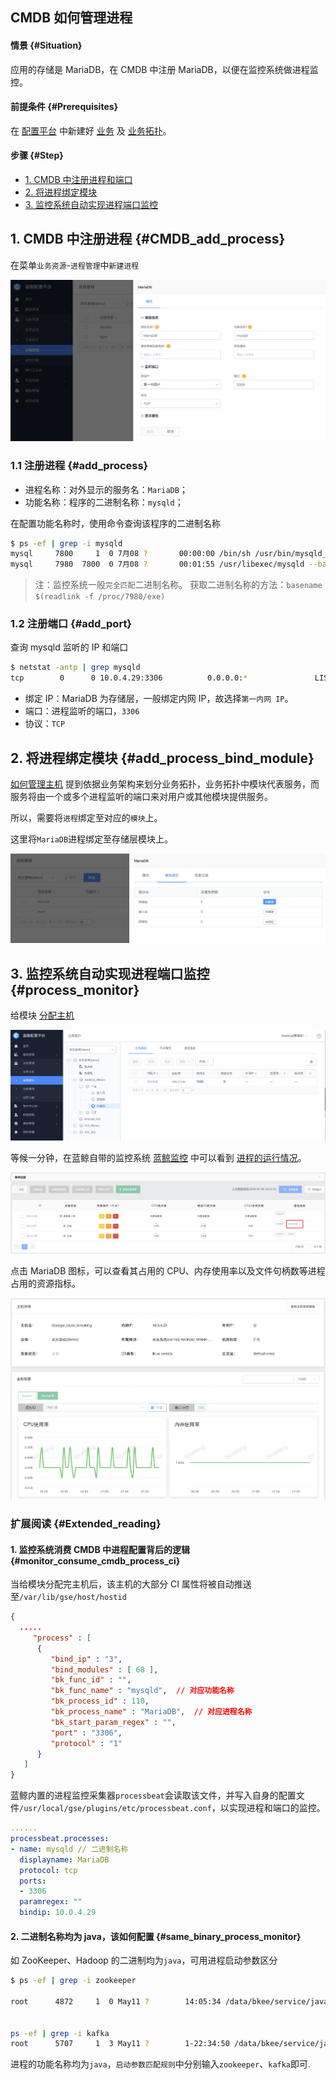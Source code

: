 CMDB 如何管理进程
---

#### 情景 {#Situation}
应用的存储是 MariaDB，在 CMDB 中注册 MariaDB，以便在监控系统做进程监控。

#### 前提条件 {#Prerequisites}
在 [配置平台](https://docs.bk.tencent.com/cmdb/) 中新建好 [业务](https://docs.bk.tencent.com/cmdb/Introduction.html#BizManagement) 及 [业务拓扑](https://docs.bk.tencent.com/cmdb/Introduction.html#%EF%BC%882%EF%BC%89%E4%B8%9A%E5%8A%A1%E6%8B%93%E6%89%91%E6%9F%A5%E7%9C%8B)。

#### 步骤 {#Step}
- [1. CMDB 中注册进程和端口](#CMDB_add_process)
- [2. 将进程绑定模块](#add_process_bind_module)
- [3. 监控系统自动实现进程端口监控](#process_monitor)

## 1. CMDB 中注册进程 {#CMDB_add_process}

在菜单`业务资源`-`进程管理`中`新建进程`

![-w1300](media/15625715311134.jpg)

### 1.1 注册进程 {#add_process}

- 进程名称：对外显示的服务名：`MariaDB`；
- 功能名称：程序的二进制名称：`mysqld`；

在配置功能名称时，使用命令查询该程序的二进制名称
```bash
$ ps -ef | grep -i mysqld
mysql     7800     1  0 7月08 ?       00:00:00 /bin/sh /usr/bin/mysqld_safe --basedir=/usr
mysql     7980  7800  0 7月08 ?       00:01:55 /usr/libexec/mysqld --basedir=/usr --datadir=/var/lib/mysql --plugin-dir=/usr/lib64/mysql/plugin --log-error=/var/log/mariadb/mariadb.log --pid-file=/var/run/mariadb/mariadb.pid --socket=/var/lib/mysql/mysql.sock
```

> 注：监控系统一般`完全匹配`二进制名称。
>    获取二进制名称的方法：`basename $(readlink -f /proc/7980/exe)`


### 1.2 注册端口 {#add_port}

查询 mysqld 监听的 IP 和端口

```bash
$ netstat -antp | grep mysqld
tcp        0      0 10.0.4.29:3306          0.0.0.0:*               LISTEN      7980/mysqld
```

- 绑定 IP：MariaDB 为存储层，一般绑定内网 IP，故选择`第一内网 IP`。
- 端口：进程监听的端口，`3306`
- 协议：`TCP`



## 2. 将进程绑定模块 {#add_process_bind_module}
[如何管理主机](CMDB_management_hosts.md) 提到依据业务架构来划分业务拓扑，业务拓扑中模块代表服务，而服务将由一个或多个进程监听的端口来对用户或其他模块提供服务。

所以，需要将`进程`绑定至对应的`模块`上。

这里将`MariaDB`进程绑定至存储层模块上。

![-w1273](media/15625579982411.jpg)


## 3. 监控系统自动实现进程端口监控 {#process_monitor}

给模块 [分配主机](https://docs.bk.tencent.com/cmdb/Introduction.html#%EF%BC%884%EF%BC%89%E4%B8%BB%E6%9C%BA%E8%BD%AC%E7%A7%BB)

![-w1541](media/15625580245427.jpg)

等候一分钟，在蓝鲸自带的监控系统 [蓝鲸监控](https://docs.bk.tencent.com/bk_monitor/) 中可以看到 [进程的运行情况](https://docs.bk.tencent.com/bk_monitor/Process_and_Port_Monitor_Nice.html)。

![-w1570](media/15632804527438.jpg)

点击 MariaDB 图标，可以查看其占用的 CPU、内存使用率以及文件句柄数等进程占用的资源指标。

![-w1249](media/15626645050893.jpg)



### 扩展阅读 {#Extended_reading}
#### 1. 监控系统消费 CMDB 中进程配置背后的逻辑 {#monitor_consume_cmdb_process_ci}

当给模块分配完主机后，该主机的大部分 CI 属性将被自动推送至`/var/lib/gse/host/hostid`

```json
{
  .....
     "process" : [
      {
         "bind_ip" : "3",
         "bind_modules" : [ 68 ],
         "bk_func_id" : "",
         "bk_func_name" : "mysqld",  // 对应功能名称
         "bk_process_id" : 110,
         "bk_process_name" : "MariaDB",  // 对应进程名称
         "bk_start_param_regex" : "",
         "port" : "3306",
         "protocol" : "1"
      }
   ]
}
```

蓝鲸内置的进程监控采集器`processbeat`会读取该文件，并写入自身的配置文件`/usr/local/gse/plugins/etc/processbeat.conf`，以实现进程和端口的监控。


```yaml
......
processbeat.processes:
- name: mysqld // 二进制名称
  displayname: MariaDB
  protocol: tcp
  ports:
  - 3306
  paramregex: ""
  bindip: 10.0.4.29
```

#### 2. 二进制名称均为 java，该如何配置 {#same_binary_process_monitor}

如 ZooKeeper、Hadoop 的二进制均为`java`，可用进程启动参数区分

```bash
$ ps -ef | grep -i zookeeper

root      4872     1  0 May11 ?        14:05:34 /data/bkee/service/java/bin/java -Dzookeeper.log.dir=/data/bkee/logs/zk/ -Dzookeeper.root.logger=INFO,ROLLINGFILE -Dzookeeper.DigestAuthenticationProvider.superDigest=bkadmin:1bF5dHUwvnyrhMDaPLkHwFS1JOg= -cp /data/bkee/service/zk/bin/../build/classes:/data/bkee/service/zk/bin/../build/lib/*.jar:/data/bkee/service/zk/bin/../lib/slf4j-log4j12-1.6.1.jar:/data/bkee/service/zk/bin/../lib/slf4j-api-1.6.1.jar:/data/bkee/service/zk/bin/../lib/netty-3.10.5.Final.jar:/data/bkee/service/zk/bin/../lib/log4j-1.2.16.jar:/data/bkee/service/zk/bin/../lib/jline-0.9.94.jar:/data/bkee/service/zk/bin/../zookeeper-3.4.10.jar:/data/bkee/service/zk/bin/../src/java/lib/*.jar:/data/bkee/etc:/data/bkee/service/zk/conf:/data/bkee/service/java/lib: -Dcom.sun.management.jmxremote -Dcom.sun.management.jmxremote.local.only=false org.apache.zookeeper.server.quorum.QuorumPeerMain /data/bkee/etc/zoo.cfg


ps -ef | grep -i kafka
root      5707     1  3 May11 ?        1-22:34:50 /data/bkee/service/java/bin/java -Xmx1G -Xms1G -server -XX:+UseG1GC -XX:MaxGCPauseMillis=20 -XX:InitiatingHeapOccupancyPercent=35 -XX:+DisableExplicitGC -Djava.awt.headless=true -Xloggc:/data/bkee/logs/kafka/kafkaServer-gc.log -verbose:gc -XX:+PrintGCDetails -XX:+PrintGCDateStamps -XX:+PrintGCTimeStamps -Dcom.sun.management.jmxremote -Dcom.sun.management.jmxremote.authenticate=false -Dcom.sun.management.jmxremote.ssl=false -Dkafka.logs.dir=/data/bkee/logs/kafka -Dlog4j.configuration=file:./../config/log4j.properties -cp /data/bkee/service/java/lib::/data/bkee/service/kafka/bin/../libs/aopalliance-repackaged-2.5.0-b05.jar:/data/bkee/service/kafka/bin/../libs/argparse4j-0.7.0.jar:/data/bkee/service/kafka/bin/../libs/connect-api-0.10.2.0.jar:/data/bkee/service/kafka/bin/../libs/connect-file-0.10.2.0.jar:/data/bkee/service/kafka/bin/../libs/connect-json-0.10.2.0.jar:/data/bkee/service/kafka/bin/../libs/connect-runtime-0.10.2.0.jar:/data/bkee/service/kafka/bin/../libs/connect-transforms-0.10.2.0.jar:/data/bkee/service/kafka/bin/../libs/guava-18.0.jar:/data/bkee/service/kafka/bin/../libs/hk2-api-2.5.0-b05.jar:/data/bkee/service/kafka/bin/../libs/hk2-locator-2.5.0-b05.jar:/data/bkee/service/kafka/bin/../libs/hk2-utils-2.5.0-b05.jar:/data/bkee/service/kafka/bin/../libs/jackson-annotations-2.8.0.jar:/data/bkee/service/kafka/bin/../libs/jackson-annotations-2.8.5.jar:/data/bkee/service/kafka/bin/../libs/jackson-core-2.8.5.jar:/data/bkee/service/kafka/bin/../libs/jackson-databind-2.8.5.jar:/data/bkee/service/kafka/bin/../libs/jackson-jaxrs-base-2.8.5.jar:/data/bkee/service/kafka/bin/../libs/jackson-jaxrs-json-provider-2.8.5.jar:/data/bkee/service/kafka/bin/../libs/jackson-module-jaxb-annotations-2.8.5.jar:/data/bkee/service/kafka/bin/../libs/javassist-3.20.0-GA.jar:/data/bkee/service/kafka/bin/../libs/javax.annotation-api-1.2.jar:/data/bkee/service/kafka/bin/../libs/javax.inject-1.jar:/data/bkee/service/kafka/bin/../libs/javax.inject-2.5.0-b05.jar:/data/bkee/service/kafka/bin/../libs/javax.servlet-api-3.1.0.jar:/data/bkee/service/kafka/bin/../libs/javax.ws.rs-api-2.0.1.jar:/data/bkee/service/kafka/bin/../libs/jersey-client-2.24.jar:/data/bkee/service/kafka/bin/../libs/jersey-common-2.24.jar:/data/bkee/service/kafka/bin/../libs/jersey-container-servlet-2.24.jar:/data/bkee/service/kafka/bin/../libs/jersey-container-servlet-core-2.24.jar:/data/bkee/service/kafka/bin/../libs/jersey-guava-2.24.jar:/data/bkee/service/kafka/bin/../libs/jersey-media-jaxb-2.24.jar:/data/bkee/service/kafka/bin/../libs/jersey-server-2.24.jar:/data/bkee/service/kafka/bin/../libs/jetty-continuation-9.2.15.v20160210.jar:/data/bkee/service/kafka/bin/../libs/jetty-http-9.2.15.v20160210.jar:/data/bkee/service/kafka/bin/../libs/jetty-io-9.2.15.v20160210.jar:/data/bkee/service/kafka/bin/../libs/jetty-security-9.2.15.v20160210.jar:/data/bkee/service/kafka/bin/../libs/jetty-server-9.2.15.v20160210.jar:/data/bkee/service/kafka/bin/../libs/jetty-servlet-9.2.15.v20160210.jar:/data/bkee/service/kafka/bin/../libs/jetty-servlets-9.2.15.v20160210.jar:/data/bkee/service/kafka/bin/../libs/jetty-util-9.2.15.v20160210.jar:/data/bkee/service/kafka/bin/../libs/jopt-simple-5.0.3.jar:/data/bkee/service/kafka/bin/../libs/kafka_2.12-0.10.2.0.jar:/data/bkee/service/kafka/bin/../libs/kafka_2.12-0.10.2.0-sources.jar:/data/bkee/service/kafka/bin/../libs/kafka_2.12-0.10.2.0-test-sources.jar:/data/bkee/service/kafka/bin/../libs/kafka-clients-0.10.2.0.jar:/data/bkee/service/kafka/bin/../libs/kafka-log4j-appender-0.10.2.0.jar:/data/bkee/service/kafka/bin/../libs/kafka-streams-0.10.2.0.jar:/data/bkee/service/kafka/bin/../libs/kafka-streams-examples-0.10.2.0.jar:/data/bkee/service/kafka/bin/../libs/kafka-tools-0.10.2.0.jar:/data/bkee/service/kafka/bin/../libs/log4j-1.2.17.jar:/data/bkee/service/kafka/bin/../libs/lz4-1.3.0.jar:/data/bkee/service/kafka/bin/../libs/metrics-core-2.2.0.jar:/data/bkee/service/kafka/bin/../libs/osgi-resource-locator-1.0.1.jar:/data/bkee/service/kafka/bin/../libs/reflections-0.9.10.jar:/data/bkee/service/kafka/bin/../libs/rocksdbjni-5.0.1.jar:/data/bkee/service/kafka/bin/../libs/scala-library-2.12.1.jar:/data/bkee/service/kafka/bin/../libs/scala-parser-combinators_2.12-1.0.4.jar:/data/bkee/service/kafka/bin/../libs/slf4j-api-1.7.21.jar:/data/bkee/service/kafka/bin/../libs/slf4j-log4j12-1.7.21.jar:/data/bkee/service/kafka/bin/../libs/snappy-java-1.1.2.6.jar:/data/bkee/service/kafka/bin/../libs/validation-api-1.1.0.Final.jar:/data/bkee/service/kafka/bin/../libs/zkclient-0.10.jar:/data/bkee/service/kafka/bin/../libs/zookeeper-3.4.9.jar kafka.Kafka ../config/server.properties

```

进程的功能名称均为`java`，`启动参数匹配规则`中分别输入`zookeeper`、`kafka`即可.
